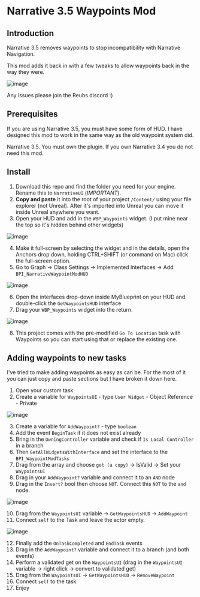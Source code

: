 # Narrative 3.5 Waypoints Mod
## Introduction
Narrative 3.5 removes waypoints to stop incompatibility with Narrative Navigation. 

This mod adds it back in with a few tweaks to allow waypoints back in the way they were.

![image](https://github.com/d3kryption/narrative_3.5_waypoints_mod/assets/48034534/8bb00dc6-1b44-4de5-a525-a8a5b3d1f6c2)

Any issues please join the Reubs discord :)


## Prerequisites
If you are using Narrative 3.5, you must have some form of HUD. I have designed this mod to work in the same way as the old waypoint system did.

Narrative 3.5. You must own the plugin. If you own Narrative 3.4 you do not need this mod.

## Install
1) Download this repo and find the folder you need for your engine. Rename this to `NarrativeUI` (*IMPORTANT*).
2) **Copy and paste** it into the root of your project `/Content/` using your file explorer (not Unreal). After it's imported into Unreal you can move it inside Unreal anywhere you want.
3) Open your HUD and add in the `WBP_Waypoints` widget. (I put mine near the top so it's hidden behind other widgets)

![image](https://github.com/d3kryption/narrative_3.5_waypoints_mod/assets/48034534/a7c2e52d-030e-4d33-bfc4-8addfcb135a5)

4) Make it full-screen by selecting the widget and in the details, open the Anchors drop down, holding CTRL+SHIFT (or command on Mac) click the full-screen option.
5) Go to Graph -> Class Settings -> Implemented Interfaces -> Add `BPI_NarrativeWaypointModHUD`

![image](https://github.com/d3kryption/narrative_3.5_waypoints_mod/assets/48034534/01db6273-acd8-43f6-8125-019d5558968c)

6) Open the interfaces drop-down inside MyBlueprint on your HUD and double-click the `GetWaypointsHUD` interface
7) Drag your `WBP_Waypoints` widget into the return.

![image](https://github.com/d3kryption/narrative_3.5_waypoints_mod/assets/48034534/42df9726-cbbb-4ef4-9495-cf70a467a507)

8) This project comes with the pre-modified `Go To Location` task with Waypoints so you can start using that or replace the existing one.

## Adding waypoints to new tasks
I've tried to make adding waypoints as easy as can be. For the most of it you can just copy and paste sections but I have broken it down here.

1) Open your custom task
2) Create a variable for `WaypointsUI` - type `User Widget` - Object Reference - Private

![image](https://github.com/d3kryption/narrative_3.5_waypoints_mod/assets/48034534/66cc2e9e-f232-49bb-9712-5dbae17f6f19)

3) Create a variable for `AddWaypoint?` - type `boolean`
4) Add the event `BeginTask` if it does not exist already
5) Bring in the `OwningController` variable and check if `Is Local Controller` in a branch
6) Then `GetAllWidgetsWithInterface` and set the interface to the `BPI_WaypointModTasks`
7) Drag from the array and choose `get (a copy)` -> IsValid -> Set your `WaypointsUI`
8) Drag in your `AddWaypoint?` variable and connect it to an `AND` node
9) Drag in the `Invert?` bool then choose `NOT`. Connect this `NOT` to the `and` node.

![image](https://github.com/d3kryption/narrative_3.5_waypoints_mod/assets/48034534/0742e423-5728-45e4-95d4-bd55b79cc023)

10) Drag from the `WaypointsUI` variable -> `GetWaypointsHUD` -> `AddWaypoint`
11) Connect `self` to the Task and leave the actor empty.

![image](https://github.com/d3kryption/narrative_3.5_waypoints_mod/assets/48034534/fd454c27-e8cd-4e4e-90b6-3b35b4c86c87)


12) Finally add the `OnTaskCompleted` and `EndTask` events
13) Drag in the `AddWaypoint?` variable and connect it to a branch (and both events)
14) Perform a validated get on the `WaypointsUI` (drag in the `WaypointsUI` variable -> right click -> convert to validated get)
15) Drag from the `WaypointsUI` -> `GetWaypointsHUD` -> `RemoveWaypoint`
16) Connect `self` to the task
17) Enjoy

